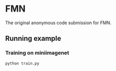 # FMN

The original anonymous code submission for FMN.

## Running example

### Training on miniimagenet

```
python train.py
```


